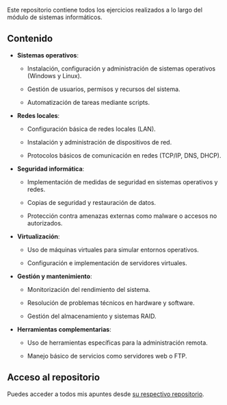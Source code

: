 
Este repositorio contiene todos los ejercicios realizados a lo largo del módulo de sistemas informáticos.

## Contenido 

- **Sistemas operativos**:

    - Instalación, configuración y administración de sistemas operativos (Windows y Linux).

    - Gestión de usuarios, permisos y recursos del sistema.

    - Automatización de tareas mediante scripts.

- **Redes locales**:

    - Configuración básica de redes locales (LAN).

    - Instalación y administración de dispositivos de red.

    - Protocolos básicos de comunicación en redes (TCP/IP, DNS, DHCP).

- **Seguridad informática**:

    - Implementación de medidas de seguridad en sistemas operativos y redes.

    - Copias de seguridad y restauración de datos.

    - Protección contra amenazas externas como malware o accesos no autorizados.

- **Virtualización**:

    - Uso de máquinas virtuales para simular entornos operativos.

    - Configuración e implementación de servidores virtuales.

- **Gestión y mantenimiento**:

    - Monitorización del rendimiento del sistema.

    - Resolución de problemas técnicos en hardware y software.

    - Gestión del almacenamiento y sistemas RAID.

- **Herramientas complementarias**:

    - Uso de herramientas específicas para la administración remota.

    - Manejo básico de servicios como servidores web o FTP.

## Acceso al repositorio

Puedes acceder a todos mis apuntes desde [su respectivo repositorio](https://github.com/hugorsz-dev/daw/tree/main/1daw/1-daw-sistemas-informaticos-main).
